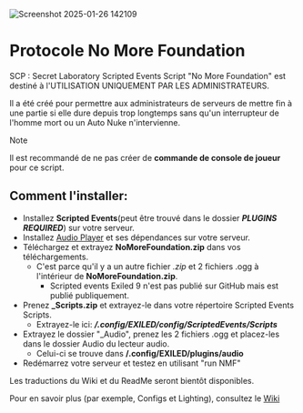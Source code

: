 ![Screenshot 2025-01-26 142109](https://github.com/user-attachments/assets/493252fc-df3f-43e3-8823-51447993a4e7)
# Protocole No More Foundation
SCP : Secret Laboratory Scripted Events Script "No More Foundation" est destiné à l'UTILISATION UNIQUEMENT PAR LES ADMINISTRATEURS.

Il a été créé pour permettre aux administrateurs de serveurs de mettre fin à une partie si elle dure depuis trop longtemps sans qu'un interrupteur de l'homme mort ou un Auto Nuke n'intervienne.
> [!NOTE]
> Il est recommandé de ne pas créer de **commande de console de joueur** pour ce script.

## Comment l'installer:
- Installez **Scripted Events**(peut être trouvé dans le dossier ***PLUGINS REQUIRED***) sur votre serveur.
- Installez [Audio Player](https://github.com/Edren-Baton-Team/AudioPlayer/releases/) et ses dépendances sur votre serveur.
- Téléchargez et extrayez **NoMoreFoundation.zip** dans vos téléchargements.
  - C'est parce qu'il y a un autre fichier *.zip* et 2 fichiers .ogg à l'intérieur de **NoMoreFoundation.zip**.
    - Scripted events Exiled 9 n'est pas publié sur GitHub mais est publié publiquement.
- Prenez **_Scripts.zip** et extrayez-le dans votre répertoire Scripted Events Scripts.
  - Extrayez-le ici: ***/.config/EXILED/config/ScriptedEvents/Scripts***
- Extrayez le dossier "_Audio", prenez les 2 fichiers .ogg et placez-les dans le dossier Audio du lecteur audio.
  - Celui-ci se trouve dans **/.config/EXILED/plugins/audio**
- Redémarrez votre serveur et testez en utilisant "run NMF"

Les traductions du Wiki et du ReadMe seront bientôt disponibles.

Pour en savoir plus (par exemple, Configs et Lighting), consultez le [Wiki](https://github.com/Whitty985playz/SCPSLSE_NMF/wiki)
